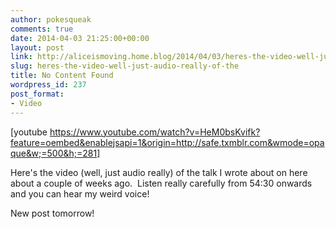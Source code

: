```yaml
---
author: pokesqueak
comments: true
date: 2014-04-03 21:25:00+00:00
layout: post
link: http://aliceismoving.home.blog/2014/04/03/heres-the-video-well-just-audio-really-of-the/
slug: heres-the-video-well-just-audio-really-of-the
title: No Content Found
wordpress_id: 237
post_format:
- Video
---
```


[youtube https://www.youtube.com/watch?v=HeM0bsKvifk?feature=oembed&enablejsapi=1&origin=http://safe.txmblr.com&wmode=opaque&w;=500&h;=281]


Here's the video (well, just audio really) of the talk I wrote about on here about a couple of weeks ago.  Listen really carefully from 54:30 onwards and you can hear my weird voice!




New post tomorrow!

